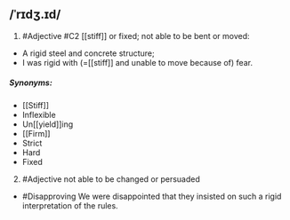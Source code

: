 ## /ˈrɪdʒ.ɪd/  
1. #Adjective 
#C2
[[stiff]] or fixed; not able to be bent or moved:

- A rigid steel and concrete structure;
- I was rigid with (=[[stiff]] and unable to move because of) fear.

##### Synonyms:
- [[Stiff]]
- Inflexible
- Un[[yield]]ing
- [[Firm]]
- Strict
- Hard
- Fixed

2. #Adjective 
not able to be changed or persuaded

- #Disapproving 
We were disappointed that they insisted on such a rigid interpretation of the rules.

